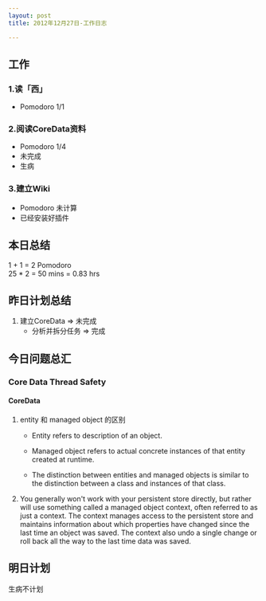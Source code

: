 ```yaml
---
layout: post
title: 2012年12月27日-工作日志  

---
```


  
## 工作

### 1.读「西」
-  Pomodoro 1/1

### 2.阅读CoreData资料 
-  Pomodoro 1/4  
-  未完成  
-  生病  
  
### 3.建立Wiki
-  Pomodoro 未计算  
-  已经安装好插件       
   
## 本日总结    

1 + 1 = 2 Pomodoro    
25 * 2 = 50 mins =  0.83 hrs    
  
## 昨日计划总结  
  
1. 建立CoreData => 未完成
	- 分析并拆分任务 => 完成     
  
## 今日问题总汇   
  
### Core Data Thread Safety    
  
#### CoreData  
1. entity 和 managed object 的区别

     - Entity refers to description of an object.

     - Managed object refers to actual concrete instances of that entity created at runtime.

     - The distinction between entities and managed objects is similar to the distinction between a class and instances of that class.



2. You generally won't work with your persistent store directly, but rather will use something called a  managed object context, often referred to as just a context. The context manages access to the persistent store and maintains information about which properties have changed since the last time an object was saved. The context also undo a single change or roll back all the way to the last time data was saved.

## 明日计划    
  
生病不计划      

  
   

